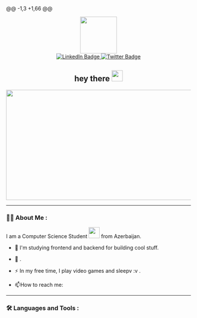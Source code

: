 @@ -1,3 +1,66 @@
<div id="header" align="center">
  <img src="https://i.pinimg.com/originals/ff/d9/b4/ffd9b46366e14141790a80d4922485bf.gif" width="100"/>
</div>
<div id="badges" align="center">
  <a href="[your-linkedin-URL](https://www.linkedin.com/in/соня-гамидова-781b27267/)">
    <img src="https://img.shields.io/badge/LinkedIn-blue?style=for-the-badge&logo=linkedin&logoColor=white" alt="LinkedIn Badge"/>
  </a>
  <a href="your-twitter-URL">
    <img src="https://img.shields.io/badge/Twitter-blue?style=for-the-badge&logo=twitter&logoColor=white" alt="Twitter Badge"/>
  </a>
</div>
<div id="profileviews" align="center">
  <img src="https://komarev.com/ghpvc/?username=ThomasYoung&style=flat-square&color=blue" alt=""/>
</div>

<h2 align="center">
  hey there
  <img src="https://media.giphy.com/media/hvRJCLFzcasrR4ia7z/giphy.gif" width="30px"/>
</h2>

<div align="center">
  <img src="https://media.giphy.com/media/dWesBcTLavkZuG35MI/giphy.gif" width="600" height="300"/>
</div>

---

### :technologist: About Me :
I am a Computer Science Student <img src="https://media.giphy.com/media/WUlplcMpOCEmTGBtBW/giphy.gif" width="30"> from Azerbaijan.
- :telescope: I'm studying frontend and backend for building cool stuff.

- :seedling: .

- :zap: In my free time, I play video games and sleepv :v .

- :mailbox:How to reach me: 

---

### :hammer_and_wrench: Languages and Tools :

